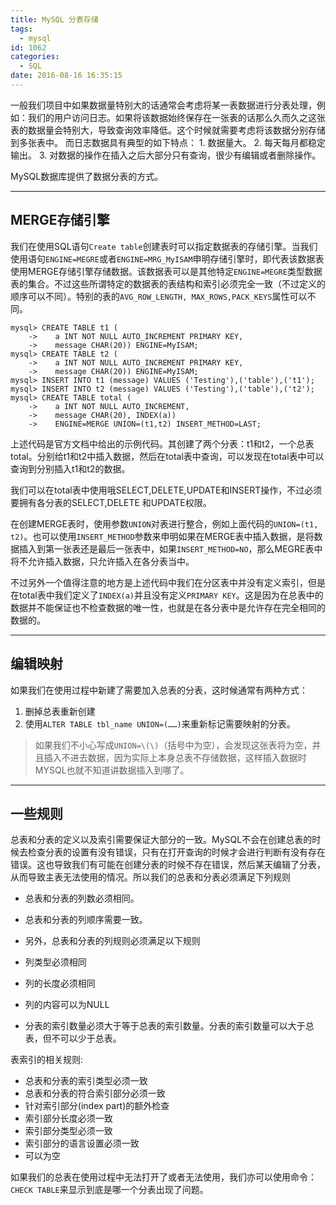 ```yaml
---
title: MySQL 分表存储
tags:
  - mysql
id: 1062
categories:
  - SQL
date: 2016-08-16 16:35:15
---
```


一般我们项目中如果数据量特别大的话通常会考虑将某一表数据进行分表处理，例如：我们的用户访问日志。如果将该数据始终保存在一张表的话那么久而久之这张表的数据量会特别大，导致查询效率降低。这个时候就需要考虑将该数据分别存储到多张表中。
而日志数据具有典型的如下特点：
1\. 数据量大。
2\. 每天每月都稳定输出。 
3\. 对数据的操作在插入之后大部分只有查询，很少有编辑或者删除操作。

MySQL数据库提供了数据分表的方式。

* * *

## MERGE存储引擎

我们在使用SQL语句`Create table`创建表时可以指定数据表的存储引擎。当我们使用语句`ENGINE=MEGRE`或者`ENGINE=MRG_MyISAM`申明存储引擎时，即代表该数据表使用MERGE存储引擎存储数据。该数据表可以是其他特定`ENGINE=MEGRE`类型数据表的集合。不过这些所谓特定的数据表的表结构和索引必须完全一致（不过定义的顺序可以不同）。特别的表的`AVG_ROW_LENGTH, MAX_ROWS,PACK_KEYS`属性可以不同。
```
mysql> CREATE TABLE t1 (
    ->    a INT NOT NULL AUTO_INCREMENT PRIMARY KEY,
    ->    message CHAR(20)) ENGINE=MyISAM;
mysql> CREATE TABLE t2 (
    ->    a INT NOT NULL AUTO_INCREMENT PRIMARY KEY,
    ->    message CHAR(20)) ENGINE=MyISAM;
mysql> INSERT INTO t1 (message) VALUES ('Testing'),('table'),('t1');
mysql> INSERT INTO t2 (message) VALUES ('Testing'),('table'),('t2');
mysql> CREATE TABLE total (
    ->    a INT NOT NULL AUTO_INCREMENT,
    ->    message CHAR(20), INDEX(a))
    ->    ENGINE=MERGE UNION=(t1,t2) INSERT_METHOD=LAST;
```
上述代码是官方文档中给出的示例代码。其创建了两个分表：t1和t2，一个总表total。分别给t1和t2中插入数据，然后在total表中查询，可以发现在total表中可以查询到分别插入t1和t2的数据。

我们可以在total表中使用哦SELECT,DELETE,UPDATE和INSERT操作，不过必须要拥有各分表的SELECT,DELETE 和UPDATE权限。

在创建MERGE表时，使用参数`UNION`对表进行整合，例如上面代码的`UNION=(t1, t2)`。也可以使用`INSERT_METHOD`参数来申明如果在MERGE表中插入数据，是将数据插入到第一张表还是最后一张表中，如果`INSERT_METHOD=NO`，那么MEGRE表中将不允许插入数据，只允许插入在各分表当中。

不过另外一个值得注意的地方是上述代码中我们在分区表中并没有定义索引，但是在total表中我们定义了`INDEX(a)`并且没有定义`PRIMARY KEY`。这是因为在总表中的数据并不能保证也不检查数据的唯一性，也就是在各分表中是允许存在完全相同的数据的。

* * *

## 编辑映射

如果我们在使用过程中新建了需要加入总表的分表，这时候通常有两种方式：

1.  删掉总表重新创建
2.  使用`ALTER TABLE tbl_name UNION=(……)`来重新标记需要映射的分表。

> 如果我们不小心写成`UNION=\(\)`（括号中为空），会发现这张表将为空，并且插入不进去数据，因为实际上本身总表不存储数据，这样插入数据时MYSQL也就不知道讲数据插入到哪了。

* * *

## 一些规则

总表和分表的定义以及索引需要保证大部分的一致。MySQL不会在创建总表的时候去检查分表的设置有没有错误，只有在打开查询的时候才会进行判断有没有存在错误。这也导致我们有可能在创建分表的时候不存在错误，然后某天编辑了分表，从而导致主表无法使用的情况。所以我们的总表和分表必须满足下列规则

*   总表和分表的列数必须相同。
*   总表和分表的列顺序需要一致。
*   另外，总表和分表的列规则必须满足以下规则

*   列类型必须相同
*   列的长度必须相同
*   列的内容可以为NULL
*   分表的索引数量必须大于等于总表的索引数量。分表的索引数量可以大于总表，但不可以少于总表。

表索引的相关规则:

*   总表和分表的索引类型必须一致
*   总表和分表的符合索引部分必须一致
*   针对索引部分(index part)的额外检查
*   索引部分长度必须一致
*   索引部分类型必须一致
*   索引部分的语言设置必须一致
*   可以为空

如果我们的总表在使用过程中无法打开了或者无法使用，我们亦可以使用命令：`CHECK TABLE`来显示到底是哪一个分表出现了问题。